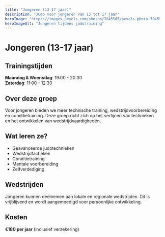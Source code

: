 ```yaml
---
title: "Jongeren (13-17 jaar)"
description: "Judo voor jongeren van 13 tot 17 jaar"
heroImage: "https://images.pexels.com/photos/7045565/pexels-photo-7045565.jpeg?auto=compress&cs=tinysrgb&w=800"
heroImageAlt: "Jongeren tijdens judotraining"
---
```


# Jongeren (13-17 jaar)

## Trainingstijden
**Maandag & Woensdag**: 19:00 - 20:30  
**Zaterdag**: 11:00 - 12:30

## Over deze groep

Voor jongeren bieden we meer technische training, wedstrijdvoorbereiding en conditietraining. Deze groep richt zich op het verfijnen van technieken en het ontwikkelen van wedstrijdvaardigheden.

## Wat leren ze?

- Geavanceerde judotechnieken
- Wedstrijdtactieken
- Conditietraining
- Mentale voorbereiding
- Zelfverdediging

## Wedstrijden

Jongeren kunnen deelnemen aan lokale en regionale wedstrijden. Dit is vrijblijvend en wordt aangemoedigd voor persoonlijke ontwikkeling.

## Kosten

**€180 per jaar** (inclusief verzekering)